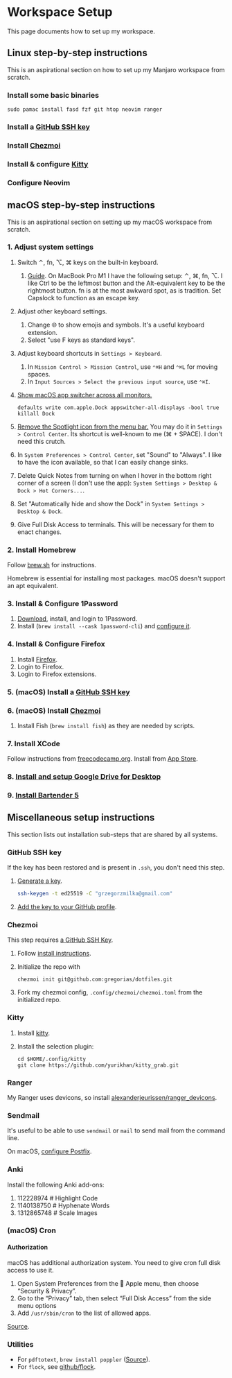 # Workspace Setup

This page documents how to set up my workspace.

## Linux step-by-step instructions

This is an aspirational section on how to set up my Manjaro workspace from
scratch.

### Install some basic binaries

```fish
sudo pamac install fasd fzf git htop neovim ranger
```

### Install a [GitHub SSH key](#github-ssh-key)

### Install [Chezmoi](#chezmoi)

### Install & configure [Kitty](#kitty)

### Configure Neovim

## macOS step-by-step instructions

This is an aspirational section on setting up my macOS workspace from scratch.

### 1. Adjust system settings

1. Switch ⌃, fn, ⌥, ⌘ keys on the built-in keyboard.
   1. [Guide](https://howchoo.com/mac/mac-remap-fn-to-ctrl#open-keyboard-settings-in-system-preferences).
   On MacBook Pro M1 I have the following setup: ⌃, ⌘, fn, ⌥. I like Ctrl to be
   the leftmost button and the Alt-equivalent key to be the rightmost button.
   fn is at the most awkward spot, as is tradition. Set Capslock to function as
   an escape key.
1. Adjust other keyboard settings.
   1. Change 🌐 to show emojis and symbols. It's a useful keyboard extension.
   2. Select "use F keys as standard keys".
1. Adjust keyboard shortcuts in `Settings > Keyboard`.
   1. In `Mission Control > Mission Control`, use `⌃⌘H` and `⌃⌘L` for moving
      spaces.
   1. In `Input Sources > Select the previous input source`, use `⌃⌘I`.
1. [Show macOS app switcher across all monitors.](https://gist.github.com/jthodge/c4ba15a78fb29671dfa072fe279355f0)

   ```shell
   defaults write com.apple.Dock appswitcher-all-displays -bool true
   killall Dock
   ```

1. [Remove the Spotlight icon from the menu
   bar.](https://discussions.apple.com/thread/250065431) You may do it in
   `Settings > Control Center`.
   Its shortcut is well-known to me (⌘ + SPACE). I don't need this crutch.
1. In `System Preferences > Control Center`, set "Sound" to "Always". I like to
   have the icon available, so that I can easily change sinks.
1. Delete Quick Notes from turning on when I hover in the bottom right corner
   of a screen (I don't use the app):
   `System Settings > Desktop & Dock > Hot Corners...`.
1. Set "Automatically hide and show the Dock" in `System Settings > Desktop & Dock`.
1. Give Full Disk Access to terminals. This will be necessary for them to enact
   changes.

### 2. Install Homebrew

Follow [brew.sh](https://brew.sh/) for instructions.

Homebrew is essential for installing most packages. macOS doesn't support an
apt equivalent.

### 3. Install & Configure 1Password

1. [Download](https://1password.com/downloads/mac/), install, and login to 1Password.
2. Install (`brew install --cask 1password-cli`) and
   [configure it](https://developer.1password.com/docs/cli/get-started/#step-2-turn-on-the-1password-desktop-app-integration).

### 4. Install & Configure Firefox

1. Install [Firefox](https://www.mozilla.org/de/firefox/download/thanks/).
2. Login to Firefox.
3. Login to Firefox extensions.

### 5. (macOS) Install a [GitHub SSH key](#github-ssh-key)

### 6. (macOS) Install [Chezmoi](#chezmoi)

1. Install Fish (`brew install fish`) as they are needed by
   scripts.

### 7. Install XCode

Follow instructions from
[freecodecamp.org](https://www.freecodecamp.org/news/how-to-download-and-install-xcode/).
Install from [App
Store](https://apps.apple.com/us/app/xcode/id497799835?mt=12).

### 8. [Install and setup Google Drive for Desktop](https://www.google.com/drive/download/)

### 9. [Install Bartender 5](https://www.macbartender.com/)

## Miscellaneous setup instructions

This section lists out installation sub-steps that are shared by all systems.

### GitHub SSH key

If the key has been restored and is present in `.ssh`, you don't need this step.

1. [Generate a key](https://docs.github.com/en/authentication/connecting-to-github-with-ssh/generating-a-new-ssh-key-and-adding-it-to-the-ssh-agent).

   ```bash
   ssh-keygen -t ed25519 -C "grzegorzmilka@gmail.com"
   ```

1. [Add the key to your GitHub profile](https://github.com/settings/keys).

### Chezmoi

This step requires [a GitHub SSH Key](#github-ssh-key).

1. Follow [install instructions](https://www.chezmoi.io/install/).
1. Initialize the repo with

    ```shell
    chezmoi init git@github.com:gregorias/dotfiles.git
    ```

1. Fork my chezmoi config, `.config/chezmoi/chezmoi.toml` from the initialized
   repo.

### Kitty

1. Install [kitty](https://sw.kovidgoyal.net/kitty/).
1. Install the selection plugin:

    ```fish
    cd $HOME/.config/kitty
    git clone https://github.com/yurikhan/kitty_grab.git
    ```

### Ranger

My Ranger uses devicons, so install
[alexanderjeurissen/ranger_devicons](https://github.com/alexanderjeurissen/ranger_devicons).

### Sendmail

It's useful to be able to use `sendmail` or `mail` to send mail from the
command line.

On macOS, [configure
Postfix](https://gist.github.com/kany/c44c077881047ead8faa).

### Anki

Install the following Anki add-ons:

1. 112228974 # Highlight Code
2. 1140138750 # Hyphenate Words
3. 1312865748 # Scale Images

### (macOS) Cron

#### Authorization

macOS has additional authorization system. You need to give cron full disk
access to use it.

1. Open System Preferences from the  Apple menu, then choose “Security & Privacy”.
2. Go to the “Privacy” tab, then select “Full Disk Access” from the side menu options
3. Add `/usr/sbin/cron` to the list of allowed apps.

[Source](https://osxdaily.com/2020/04/27/fix-cron-permissions-macos-full-disk-access/).

### Utilities

* For `pdftotext`, `brew install poppler`
  ([Source](https://superuser.com/questions/56272/is-the-pdftotext-command-line-tool-for-mac/613342#613342)).
* For `flock`, see [github/flock](https://github.com/discoteq/flock).
